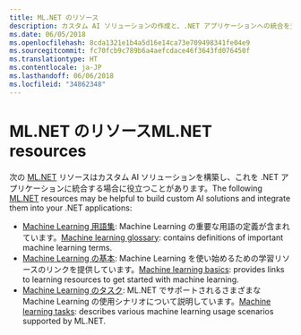 ```yaml
---
title: ML.NET のリソース
description: カスタム AI ソリューションの作成と、.NET アプリケーションへの統合を支援するため、この ML.NET のリソースを拡張します。
ms.date: 06/05/2018
ms.openlocfilehash: 8cda1321e1b4a5d16e14ca73e709498341fe04e9
ms.sourcegitcommit: fc70fcb9c789b6a4aefcdace46f3643fd076450f
ms.translationtype: HT
ms.contentlocale: ja-JP
ms.lasthandoff: 06/06/2018
ms.locfileid: "34862348"
---
```

# <a name="mlnet-resources"></a><span data-ttu-id="f4ddc-103">ML.NET のリソース</span><span class="sxs-lookup"><span data-stu-id="f4ddc-103">ML.NET resources</span></span>

<span data-ttu-id="f4ddc-104">次の [ML.NET](../index.md) リソースはカスタム AI ソリューションを構築し、これを .NET アプリケーションに統合する場合に役立つことがあります。</span><span class="sxs-lookup"><span data-stu-id="f4ddc-104">The following  [ML.NET](../index.md) resources may be helpful to build custom AI solutions and integrate them into your .NET applications:</span></span>

- <span data-ttu-id="f4ddc-105">[Machine Learning 用語集](glossary.md): Machine Learning の重要な用語の定義が含まれています。</span><span class="sxs-lookup"><span data-stu-id="f4ddc-105">[Machine learning glossary](glossary.md): contains definitions of important machine learning terms.</span></span>
- <span data-ttu-id="f4ddc-106">[Machine Learning の基本](basics.md): Machine Learning を使い始めるための学習リソースのリンクを提供しています。</span><span class="sxs-lookup"><span data-stu-id="f4ddc-106">[Machine learning basics](basics.md): provides links to learning resources to get started with machine learning.</span></span>
- <span data-ttu-id="f4ddc-107">[Machine Learning のタスク](tasks.md): ML.NET でサポートされるさまざまな Machine Learning の使用シナリオについて説明しています。</span><span class="sxs-lookup"><span data-stu-id="f4ddc-107">[Machine learning tasks](tasks.md): describes various machine learning usage scenarios supported by ML.NET.</span></span>
